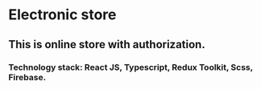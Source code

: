 # Electronic store
## This is online store with authorization.
### Technology stack: React JS, Typescript, Redux Toolkit, Scss, Firebase.

